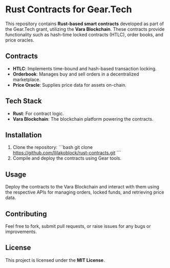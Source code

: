 
# Rust Contracts for Gear.Tech

This repository contains **Rust-based smart contracts** developed as part of the Gear.Tech grant, utilizing the **Vara Blockchain**. These contracts provide functionality such as hash-time locked contracts (HTLC), order books, and price oracles.

## Contracts
- **HTLC**: Implements time-bound and hash-based transaction locking.
- **Orderbook**: Manages buy and sell orders in a decentralized marketplace.
- **Price Oracle**: Supplies price data for assets on-chain.

## Tech Stack
- **Rust**: For contract logic.
- **Vara Blockchain**: The blockchain platform powering the contracts.

## Installation
1. Clone the repository:
   \`\`\`bash
   git clone https://github.com/llilakoblock/rust-contracts.git
   \`\`\`
2. Compile and deploy the contracts using Gear tools.

## Usage
Deploy the contracts to the Vara Blockchain and interact with them using the respective APIs for managing orders, locked funds, and retrieving price data.

## Contributing
Feel free to fork, submit pull requests, or raise issues for any bugs or improvements.

## License
This project is licensed under the **MIT License**.
